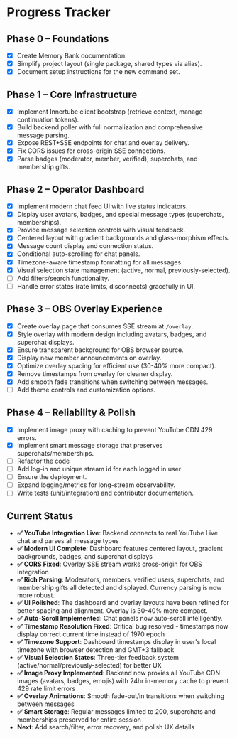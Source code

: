 # Progress Tracker

## Phase 0 – Foundations
- [x] Create Memory Bank documentation.
- [x] Simplify project layout (single package, shared types via alias).
- [x] Document setup instructions for the new command set.

## Phase 1 – Core Infrastructure
- [x] Implement Innertube client bootstrap (retrieve context, manage continuation tokens).
- [x] Build backend poller with full normalization and comprehensive message parsing.
- [x] Expose REST+SSE endpoints for chat and overlay delivery.
- [x] Fix CORS issues for cross-origin SSE connections.
- [x] Parse badges (moderator, member, verified), superchats, and membership gifts.

## Phase 2 – Operator Dashboard
- [x] Implement modern chat feed UI with live status indicators.
- [x] Display user avatars, badges, and special message types (superchats, memberships).
- [x] Provide message selection controls with visual feedback.
- [x] Centered layout with gradient backgrounds and glass-morphism effects.
- [x] Message count display and connection status.
- [x] Conditional auto-scrolling for chat panels.
- [x] Timezone-aware timestamp formatting for all messages.
- [x] Visual selection state management (active, normal, previously-selected).
- [ ] Add filters/search functionality.
- [ ] Handle error states (rate limits, disconnects) gracefully in UI.

## Phase 3 – OBS Overlay Experience
- [x] Create overlay page that consumes SSE stream at `/overlay`.
- [x] Style overlay with modern design including avatars, badges, and superchat displays.
- [x] Ensure transparent background for OBS browser source.
- [x] Display new member announcements on overlay.
- [x] Optimize overlay spacing for efficient use (30-40% more compact).
- [x] Remove timestamps from overlay for cleaner display.
- [x] Add smooth fade transitions when switching between messages.
- [ ] Add theme controls and customization options.

## Phase 4 – Reliability & Polish
- [x] Implement image proxy with caching to prevent YouTube CDN 429 errors.
- [x] Implement smart message storage that preserves superchats/memberships.
- [ ] Refactor the code
- [ ] Add log-in and unique stream id for each logged in user
- [ ] Ensure the deployment.
- [ ] Expand logging/metrics for long-stream observability.
- [ ] Write tests (unit/integration) and contributor documentation.

## Current Status
- **✅ YouTube Integration Live**: Backend connects to real YouTube Live chat and parses all message types
- **✅ Modern UI Complete**: Dashboard features centered layout, gradient backgrounds, badges, and superchat displays
- **✅ CORS Fixed**: Overlay SSE stream works cross-origin for OBS integration
- **✅ Rich Parsing**: Moderators, members, verified users, superchats, and membership gifts all detected and displayed. Currency parsing is now more robust.
- **✅ UI Polished**: The dashboard and overlay layouts have been refined for better spacing and alignment. Overlay is 30-40% more compact.
- **✅ Auto-Scroll Implemented**: Chat panels now auto-scroll intelligently.
- **✅ Timestamp Resolution Fixed**: Critical bug resolved - timestamps now display correct current time instead of 1970 epoch
- **✅ Timezone Support**: Dashboard timestamps display in user's local timezone with browser detection and GMT+3 fallback
- **✅ Visual Selection States**: Three-tier feedback system (active/normal/previously-selected) for better UX
- **✅ Image Proxy Implemented**: Backend now proxies all YouTube CDN images (avatars, badges, emojis) with 24hr in-memory cache to prevent 429 rate limit errors
- **✅ Overlay Animations**: Smooth fade-out/in transitions when switching between messages
- **✅ Smart Storage**: Regular messages limited to 200, superchats and memberships preserved for entire session
- **Next**: Add search/filter, error recovery, and polish UX details
